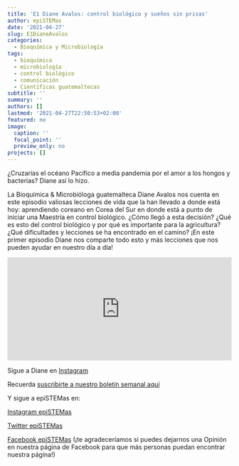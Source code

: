 ```yaml
---
title: 'E1 Diane Avalos: control biológico y sueños sin prisas'
author: epiSTEMas
date: '2021-04-27'
slug: E1DianeAvalos
categories:
  - Bioquímica y Microbiología
tags:
  - bioquímica
  - microbiología
  - control biológico
  - comunicación
  - Científicas guatemaltecas
subtitle: ''
summary: ''
authors: []
lastmod: '2021-04-27T22:50:53+02:00'
featured: no
image:
  caption: ''
  focal_point: ''
  preview_only: no
projects: []
---
```



¿Cruzarías el océano Pacífico a media pandemia por el amor a los hongos y bacterias? Diane así lo hizo. 

La Bioquímica & Microbióloga guatemalteca Diane Avalos nos cuenta en este episodio valiosas lecciones de vida que la han llevado a donde está hoy: aprendiendo coreano en Corea del Sur en donde está a punto de iniciar una Maestría en control biológico. ¿Cómo llegó a esta decisión? ¿Qué es esto del control biológico y por qué es importante para la agricultura? ¿Qué dificultades y lecciones se ha encontrado en el camino? ¡En este primer episodio Diane nos comparte todo esto y más lecciones que nos pueden ayudar en nuestro día a día!

<iframe src="https://open.spotify.com/embed-podcast/episode/18uizt7Hj8gaXzrYjpkgaw" width="100%" height="232" frameborder="0" allowtransparency="true" allow="encrypted-media"></iframe>

Sigue a Diane en [Instagram](https://www.instagram.com/dianeavalos/)

Recuerda [suscribirte a nuestro boletín semanal aquí](http://eepurl.com/hyEnr1)

Y sigue a epiSTEMas en:

[Instagram epiSTEMas](https://www.instagram.com/epistemas/)  

[Twitter epiSTEMas](https://twitter.com/epiSTEMas_Pod)

[Facebook epiSTEMas](https://www.facebook.com/epiSTEMasPod) (¡te agradeceríamos si puedes dejarnos una Opinión en nuestra página de Facebook para que más personas puedan encontrar nuestra página!)
